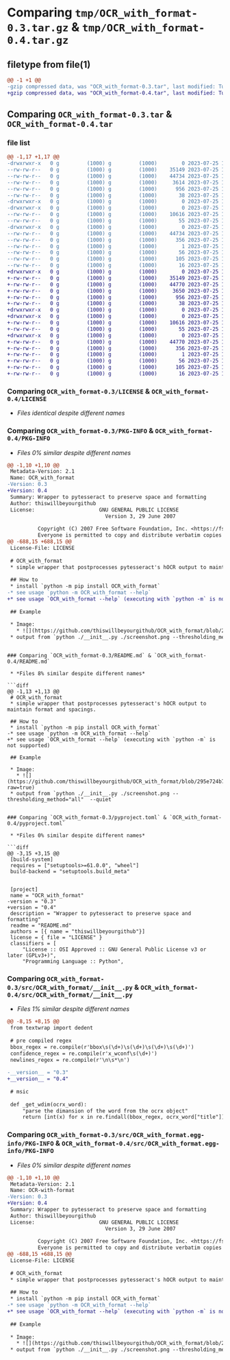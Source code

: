 # Comparing `tmp/OCR_with_format-0.3.tar.gz` & `tmp/OCR_with_format-0.4.tar.gz`

## filetype from file(1)

```diff
@@ -1 +1 @@
-gzip compressed data, was "OCR_with_format-0.3.tar", last modified: Tue Jul 25 15:40:37 2023, max compression
+gzip compressed data, was "OCR_with_format-0.4.tar", last modified: Tue Jul 25 15:44:45 2023, max compression
```

## Comparing `OCR_with_format-0.3.tar` & `OCR_with_format-0.4.tar`

### file list

```diff
@@ -1,17 +1,17 @@
-drwxrwxr-x   0 g         (1000) g         (1000)        0 2023-07-25 15:40:37.197165 OCR_with_format-0.3/
--rw-rw-r--   0 g         (1000) g         (1000)    35149 2023-07-25 14:23:49.000000 OCR_with_format-0.3/LICENSE
--rw-rw-r--   0 g         (1000) g         (1000)    44734 2023-07-25 15:40:37.197165 OCR_with_format-0.3/PKG-INFO
--rw-rw-r--   0 g         (1000) g         (1000)     3614 2023-07-25 15:38:31.000000 OCR_with_format-0.3/README.md
--rw-rw-r--   0 g         (1000) g         (1000)      956 2023-07-25 15:39:49.000000 OCR_with_format-0.3/pyproject.toml
--rw-rw-r--   0 g         (1000) g         (1000)       38 2023-07-25 15:40:37.197165 OCR_with_format-0.3/setup.cfg
-drwxrwxr-x   0 g         (1000) g         (1000)        0 2023-07-25 15:40:37.193165 OCR_with_format-0.3/src/
-drwxrwxr-x   0 g         (1000) g         (1000)        0 2023-07-25 15:40:37.193165 OCR_with_format-0.3/src/OCR_with_format/
--rw-rw-r--   0 g         (1000) g         (1000)    10616 2023-07-25 15:40:00.000000 OCR_with_format-0.3/src/OCR_with_format/__init__.py
--rw-rw-r--   0 g         (1000) g         (1000)       55 2023-07-25 15:15:12.000000 OCR_with_format-0.3/src/OCR_with_format/__main__.py
-drwxrwxr-x   0 g         (1000) g         (1000)        0 2023-07-25 15:40:37.197165 OCR_with_format-0.3/src/OCR_with_format.egg-info/
--rw-rw-r--   0 g         (1000) g         (1000)    44734 2023-07-25 15:40:37.000000 OCR_with_format-0.3/src/OCR_with_format.egg-info/PKG-INFO
--rw-rw-r--   0 g         (1000) g         (1000)      356 2023-07-25 15:40:37.000000 OCR_with_format-0.3/src/OCR_with_format.egg-info/SOURCES.txt
--rw-rw-r--   0 g         (1000) g         (1000)        1 2023-07-25 15:40:37.000000 OCR_with_format-0.3/src/OCR_with_format.egg-info/dependency_links.txt
--rw-rw-r--   0 g         (1000) g         (1000)       56 2023-07-25 15:40:37.000000 OCR_with_format-0.3/src/OCR_with_format.egg-info/entry_points.txt
--rw-rw-r--   0 g         (1000) g         (1000)      105 2023-07-25 15:40:37.000000 OCR_with_format-0.3/src/OCR_with_format.egg-info/requires.txt
--rw-rw-r--   0 g         (1000) g         (1000)       16 2023-07-25 15:40:37.000000 OCR_with_format-0.3/src/OCR_with_format.egg-info/top_level.txt
+drwxrwxr-x   0 g         (1000) g         (1000)        0 2023-07-25 15:44:45.660848 OCR_with_format-0.4/
+-rw-rw-r--   0 g         (1000) g         (1000)    35149 2023-07-25 14:23:49.000000 OCR_with_format-0.4/LICENSE
+-rw-rw-r--   0 g         (1000) g         (1000)    44770 2023-07-25 15:44:45.660848 OCR_with_format-0.4/PKG-INFO
+-rw-rw-r--   0 g         (1000) g         (1000)     3650 2023-07-25 15:43:54.000000 OCR_with_format-0.4/README.md
+-rw-rw-r--   0 g         (1000) g         (1000)      956 2023-07-25 15:44:19.000000 OCR_with_format-0.4/pyproject.toml
+-rw-rw-r--   0 g         (1000) g         (1000)       38 2023-07-25 15:44:45.660848 OCR_with_format-0.4/setup.cfg
+drwxrwxr-x   0 g         (1000) g         (1000)        0 2023-07-25 15:44:45.656848 OCR_with_format-0.4/src/
+drwxrwxr-x   0 g         (1000) g         (1000)        0 2023-07-25 15:44:45.660848 OCR_with_format-0.4/src/OCR_with_format/
+-rw-rw-r--   0 g         (1000) g         (1000)    10616 2023-07-25 15:44:26.000000 OCR_with_format-0.4/src/OCR_with_format/__init__.py
+-rw-rw-r--   0 g         (1000) g         (1000)       55 2023-07-25 15:15:12.000000 OCR_with_format-0.4/src/OCR_with_format/__main__.py
+drwxrwxr-x   0 g         (1000) g         (1000)        0 2023-07-25 15:44:45.660848 OCR_with_format-0.4/src/OCR_with_format.egg-info/
+-rw-rw-r--   0 g         (1000) g         (1000)    44770 2023-07-25 15:44:45.000000 OCR_with_format-0.4/src/OCR_with_format.egg-info/PKG-INFO
+-rw-rw-r--   0 g         (1000) g         (1000)      356 2023-07-25 15:44:45.000000 OCR_with_format-0.4/src/OCR_with_format.egg-info/SOURCES.txt
+-rw-rw-r--   0 g         (1000) g         (1000)        1 2023-07-25 15:44:45.000000 OCR_with_format-0.4/src/OCR_with_format.egg-info/dependency_links.txt
+-rw-rw-r--   0 g         (1000) g         (1000)       56 2023-07-25 15:44:45.000000 OCR_with_format-0.4/src/OCR_with_format.egg-info/entry_points.txt
+-rw-rw-r--   0 g         (1000) g         (1000)      105 2023-07-25 15:44:45.000000 OCR_with_format-0.4/src/OCR_with_format.egg-info/requires.txt
+-rw-rw-r--   0 g         (1000) g         (1000)       16 2023-07-25 15:44:45.000000 OCR_with_format-0.4/src/OCR_with_format.egg-info/top_level.txt
```

### Comparing `OCR_with_format-0.3/LICENSE` & `OCR_with_format-0.4/LICENSE`

 * *Files identical despite different names*

### Comparing `OCR_with_format-0.3/PKG-INFO` & `OCR_with_format-0.4/PKG-INFO`

 * *Files 0% similar despite different names*

```diff
@@ -1,10 +1,10 @@
 Metadata-Version: 2.1
 Name: OCR_with_format
-Version: 0.3
+Version: 0.4
 Summary: Wrapper to pytesseract to preserve space and formatting
 Author: thiswillbeyourgithub
 License:                     GNU GENERAL PUBLIC LICENSE
                                Version 3, 29 June 2007
         
          Copyright (C) 2007 Free Software Foundation, Inc. <https://fsf.org/>
          Everyone is permitted to copy and distribute verbatim copies
@@ -688,15 +688,15 @@
 License-File: LICENSE
 
 # OCR_with_format
 * simple wrapper that postprocesses pytesseract's hOCR output to maintain format and spacings.
 
 ## How to
 * install `python -m pip install OCR_with_format`
-* see usage `python -m OCR_with_format --help`
+* see usage `OCR_with_format --help` (executing with `python -m` is not supported)
 
 ## Example
 
 * Image:
   * ![](https://github.com/thiswillbeyourgithub/OCR_with_format/blob/295e724b758045dc952934b6f0d98172fdc9a12e/screenshot.png?raw=true)
 * output from `python ./__init__.py ./screenshot.png --thresholding_method="all"  --quiet`
 ```
```

### Comparing `OCR_with_format-0.3/README.md` & `OCR_with_format-0.4/README.md`

 * *Files 8% similar despite different names*

```diff
@@ -1,13 +1,13 @@
 # OCR_with_format
 * simple wrapper that postprocesses pytesseract's hOCR output to maintain format and spacings.
 
 ## How to
 * install `python -m pip install OCR_with_format`
-* see usage `python -m OCR_with_format --help`
+* see usage `OCR_with_format --help` (executing with `python -m` is not supported)
 
 ## Example
 
 * Image:
   * ![](https://github.com/thiswillbeyourgithub/OCR_with_format/blob/295e724b758045dc952934b6f0d98172fdc9a12e/screenshot.png?raw=true)
 * output from `python ./__init__.py ./screenshot.png --thresholding_method="all"  --quiet`
 ```
```

### Comparing `OCR_with_format-0.3/pyproject.toml` & `OCR_with_format-0.4/pyproject.toml`

 * *Files 0% similar despite different names*

```diff
@@ -3,15 +3,15 @@
 [build-system]
 requires = ["setuptools>=61.0.0", "wheel"]
 build-backend = "setuptools.build_meta"
 
 
 [project]
 name = "OCR_with_format"
-version = "0.3"
+version = "0.4"
 description = "Wrapper to pytesseract to preserve space and formatting"
 readme = "README.md"
 authors = [{ name = "thiswillbeyourgithub"}]
 license = { file = "LICENSE" }
 classifiers = [
     "License :: OSI Approved :: GNU General Public License v3 or later (GPLv3+)",
     "Programming Language :: Python",
```

### Comparing `OCR_with_format-0.3/src/OCR_with_format/__init__.py` & `OCR_with_format-0.4/src/OCR_with_format/__init__.py`

 * *Files 1% similar despite different names*

```diff
@@ -8,15 +8,15 @@
 from textwrap import dedent
 
 # pre compiled regex
 bbox_regex = re.compile(r'bbox\s(\d+)\s(\d+)\s(\d+)\s(\d+)')
 confidence_regex = re.compile(r'x_wconf\s(\d+)')
 newlines_regex = re.compile(r'\n\s*\n')
 
-__version__ = "0.3"
+__version__ = "0.4"
 
 # msic
 
 def _get_wdim(ocrx_word):
     "parse the dimansion of the word from the ocrx object"
     return [int(x) for x in re.findall(bbox_regex, ocrx_word["title"])[0]]
```

### Comparing `OCR_with_format-0.3/src/OCR_with_format.egg-info/PKG-INFO` & `OCR_with_format-0.4/src/OCR_with_format.egg-info/PKG-INFO`

 * *Files 0% similar despite different names*

```diff
@@ -1,10 +1,10 @@
 Metadata-Version: 2.1
 Name: OCR-with-format
-Version: 0.3
+Version: 0.4
 Summary: Wrapper to pytesseract to preserve space and formatting
 Author: thiswillbeyourgithub
 License:                     GNU GENERAL PUBLIC LICENSE
                                Version 3, 29 June 2007
         
          Copyright (C) 2007 Free Software Foundation, Inc. <https://fsf.org/>
          Everyone is permitted to copy and distribute verbatim copies
@@ -688,15 +688,15 @@
 License-File: LICENSE
 
 # OCR_with_format
 * simple wrapper that postprocesses pytesseract's hOCR output to maintain format and spacings.
 
 ## How to
 * install `python -m pip install OCR_with_format`
-* see usage `python -m OCR_with_format --help`
+* see usage `OCR_with_format --help` (executing with `python -m` is not supported)
 
 ## Example
 
 * Image:
   * ![](https://github.com/thiswillbeyourgithub/OCR_with_format/blob/295e724b758045dc952934b6f0d98172fdc9a12e/screenshot.png?raw=true)
 * output from `python ./__init__.py ./screenshot.png --thresholding_method="all"  --quiet`
 ```
```

